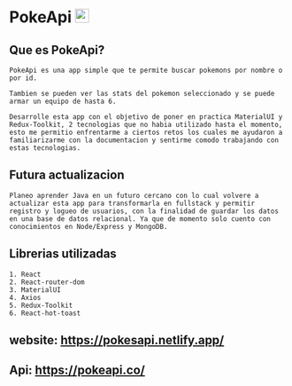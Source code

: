 # PokeApi <img src="./public/pokeball.ico" width=25 />

## Que es PokeApi?

    PokeApi es una app simple que te permite buscar pokemons por nombre o por id.

    Tambien se pueden ver las stats del pokemon seleccionado y se puede armar un equipo de hasta 6.

    Desarrolle esta app con el objetivo de poner en practica MaterialUI y Redux-Toolkit, 2 tecnologias que no habia utilizado hasta el momento, esto me permitio enfrentarme a ciertos retos los cuales me ayudaron a familiarizarme con la documentacion y sentirme comodo trabajando con estas tecnologias.

## Futura actualizacion

    Planeo aprender Java en un futuro cercano con lo cual volvere a actualizar esta app para transformarla en fullstack y permitir registro y logueo de usuarios, con la finalidad de guardar los datos en una base de datos relacional. Ya que de momento solo cuento con conocimientos en Node/Express y MongoDB.

## Librerias utilizadas

    1. React
    2. React-router-dom
    3. MaterialUI
    4. Axios
    5. Redux-Toolkit
    6. React-hot-toast

## website: https://pokesapi.netlify.app/

## Api: https://pokeapi.co/

